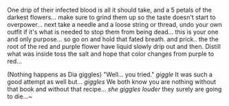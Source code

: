 One drip of their infected blood is all it should take,
and a 5 petals of the darkest flowers... make sure to grind them up so the taste doesn't start to overpower... 
next take a needle and a loose string or thread, 
undo your own outfit if it's what is needed to stop them from being dead... this is your one and only purpose... so go on and hold that fated breath. and prick.. the the root of the red and purple flower have liquid slowly drip out and then. Distill what was inside toss the salt and hope that color changes from purple to red... 


(Nothing happens as Dia giggles) "Well... you tried." _giggle_ It was such a good attempt as well but... _giggles_ We both know you are nothing without that book and without that recipe... _she giggles louder_ they surely are going to die...~
